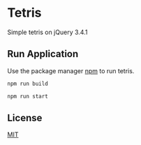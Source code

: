 # Tetris

Simple tetris on jQuery 3.4.1

## Run Application

Use the package manager [npm](https://www.npmjs.com/) to run tetris.

```bash
npm run build
```
```bash
npm run start
```

## License
[MIT](https://choosealicense.com/licenses/mit/)